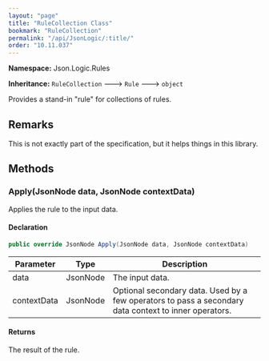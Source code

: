 ```yaml
---
layout: "page"
title: "RuleCollection Class"
bookmark: "RuleCollection"
permalink: "/api/JsonLogic/:title/"
order: "10.11.037"
---
```

**Namespace:** Json.Logic.Rules

**Inheritance:**
`RuleCollection`
 🡒 
`Rule`
 🡒 
`object`

Provides a stand-in "rule" for collections of rules.

## Remarks

This is not exactly part of the specification, but it helps things in this library.

## Methods

### Apply(JsonNode data, JsonNode contextData)

Applies the rule to the input data.

#### Declaration

```c#
public override JsonNode Apply(JsonNode data, JsonNode contextData)
```

| Parameter | Type | Description |
|---|---|---|
| data | JsonNode | The input data. |
| contextData | JsonNode | Optional secondary data.  Used by a few operators to pass a secondary     data context to inner operators. |


#### Returns

The result of the rule.

